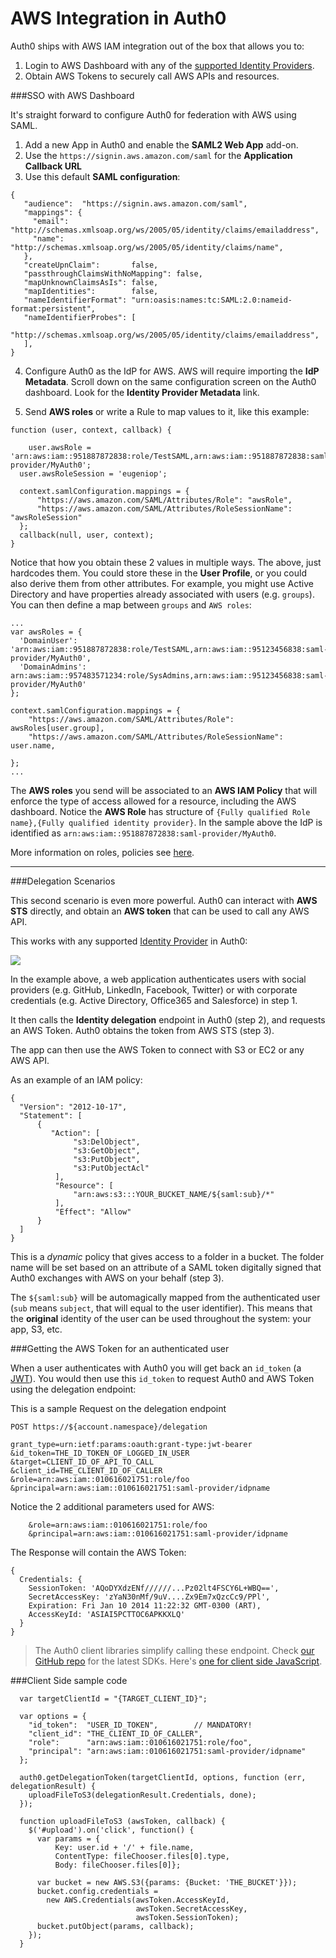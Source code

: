 # AWS Integration in Auth0

Auth0 ships with AWS IAM integration out of the box that allows you to:

1. Login to AWS Dashboard with any of the [supported Identity Providers](/identityproviders).
2. Obtain AWS Tokens to securely call AWS APIs and resources.

###SSO with AWS Dashboard

It's straight forward to configure Auth0 for federation with AWS using SAML.

1. Add a new App in Auth0 and enable the __SAML2 Web App__ add-on.
2. Use the `https://signin.aws.amazon.com/saml` for the __Application Callback URL__
3. Use this default __SAML configuration__:

```
{
   "audience":  "https://signin.aws.amazon.com/saml",
   "mappings": {
     "email":       "http://schemas.xmlsoap.org/ws/2005/05/identity/claims/emailaddress",
     "name":        "http://schemas.xmlsoap.org/ws/2005/05/identity/claims/name",
   },
   "createUpnClaim":       false,
   "passthroughClaimsWithNoMapping": false,
   "mapUnknownClaimsAsIs": false,
   "mapIdentities":        false,
   "nameIdentifierFormat": "urn:oasis:names:tc:SAML:2.0:nameid-format:persistent",
   "nameIdentifierProbes": [
     "http://schemas.xmlsoap.org/ws/2005/05/identity/claims/emailaddress",
   ],
}
```

4. Configure Auth0 as the IdP for AWS. AWS will require importing the __IdP Metadata__. Scroll down on the same configuration screen on the Auth0 dashboard. Look for the __Identity Provider Metadata__ link.

5. Send __AWS roles__ or write a Rule to map values to it, like this example:

```
function (user, context, callback) {

	user.awsRole = 'arn:aws:iam::951887872838:role/TestSAML,arn:aws:iam::951887872838:saml-provider/MyAuth0';
  user.awsRoleSession = 'eugeniop';

  context.samlConfiguration.mappings = {
      "https://aws.amazon.com/SAML/Attributes/Role": "awsRole",
      "https://aws.amazon.com/SAML/Attributes/RoleSessionName": "awsRoleSession"
  };
  callback(null, user, context);
}
```

Notice that how you obtain these 2 values in multiple ways. The above, just hardcodes them. You could store these in the __User Profile__, or you could also derive them from other attributes. For example, you might use Active Directory and have properties already associated with users (e.g. `groups`). You can then define a map between `groups` and `AWS roles`:

```
...
var awsRoles = {
  'DomainUser': 'arn:aws:iam::951887872838:role/TestSAML,arn:aws:iam::95123456838:saml-provider/MyAuth0',
  'DomainAdmins': arn:aws:iam::957483571234:role/SysAdmins,arn:aws:iam::95123456838:saml-provider/MyAuth0'
};

context.samlConfiguration.mappings = {
    "https://aws.amazon.com/SAML/Attributes/Role": awsRoles[user.group],
    "https://aws.amazon.com/SAML/Attributes/RoleSessionName": user.name,

};
...
```

The __AWS roles__ you send will be associated to an __AWS IAM Policy__ that will enforce the type of access allowed for a resource, including the AWS dashboard. Notice the __AWS Role__ has structure of `{Fully qualified Role name},{Fully qualified identity provider}`. In the sample above the IdP is identified as `arn:aws:iam::951887872838:saml-provider/MyAuth0`.

More information on roles, policies see [here](http://docs.aws.amazon.com/IAM/latest/UserGuide/roles-creatingrole.html).

---

###Delegation Scenarios

This second scenario is even more powerful. Auth0 can interact with __AWS STS__ directly, and obtain an __AWS token__ that can be used to call any AWS API.

This works with any supported [Identity Provider](/identityproviders) in Auth0:

<img src="https://docs.google.com/drawings/d/1fNzgOGyONXBnj2Oe197N2ZdLNNs6W5gfQWyMHNNQEc4/pub?w=960&amp;h=720"/>

In the example above, a web application authenticates users with social providers (e.g. GitHub, LinkedIn, Facebook, Twitter) or with corporate credentials (e.g. Active Directory, Office365 and Salesforce) in step 1.

It then calls the __Identity delegation__ endpoint in Auth0 (step 2), and requests an AWS Token. Auth0 obtains the token from AWS STS (step 3).

The app can then use the AWS Token to connect with S3 or EC2 or any AWS API.

As an example of an IAM policy:

    {  
      "Version": "2012-10-17",
      "Statement": [
          {
             "Action": [
                  "s3:DelObject",
                  "s3:GetObject",
                  "s3:PutObject",
                  "s3:PutObjectAcl"
              ],
              "Resource": [
                  "arn:aws:s3:::YOUR_BUCKET_NAME/${saml:sub}/*"
              ],
              "Effect": "Allow"
          }
      ]
    }

This is a *dynamic* policy that gives access to a folder in a bucket. The folder name will be set based on an attribute of a SAML token digitally signed that Auth0 exchanges with AWS on your behalf (step 3).

The `${saml:sub}` will be automagically mapped from the authenticated user (`sub` means `subject`, that will equal to the user identifier). This means that the __original__ identity of the user can be used throughout the system: your app, S3, etc.


###Getting the AWS Token for an authenticated user

When a user authenticates with Auth0 you will get back an `id_token` (a [JWT](/jwt)). You would then use this `id_token` to request Auth0 and AWS Token using the delegation endpoint:

This is a sample Request on the delegation endpoint

    POST https://${account.namespace}/delegation

    grant_type=urn:ietf:params:oauth:grant-type:jwt-bearer
    &id_token=THE_ID_TOKEN_OF_LOGGED_IN_USER
    &target=CLIENT_ID_OF_API_TO_CALL
    &client_id=THE_CLIENT_ID_OF_CALLER
    &role=arn:aws:iam::010616021751:role/foo
    &principal=arn:aws:iam::010616021751:saml-provider/idpname

Notice the 2 additional parameters used for AWS:

        &role=arn:aws:iam::010616021751:role/foo
        &principal=arn:aws:iam::010616021751:saml-provider/idpname

The Response will contain the AWS Token:

```
{
  Credentials: {
    SessionToken: 'AQoDYXdzENf//////...Pz02lt4FSCY6L+WBQ==',
    SecretAccessKey: 'zYaN30nMf/9uV....Zx9Em7xQzcCc9/PPl',
    Expiration: Fri Jan 10 2014 11:22:32 GMT-0300 (ART),
    AccessKeyId: 'ASIAI5PCTTOC6APKKXLQ'
  }
}
```

> The Auth0 client libraries simplify calling these endpoint. Check [our GitHub repo](https://github.com/auth0/) for the latest SDKs. Here's [one for client side JavaScript](https://github.com/auth0/auth0.js#delegation-token-request).

###Client Side sample code

```
  var targetClientId = "{TARGET_CLIENT_ID}";

  var options = {
    "id_token":  "USER_ID_TOKEN",        // MANDATORY!
    "client_id": "THE_CLIENT_ID_OF_CALLER",
    "role":      "arn:aws:iam::010616021751:role/foo",
    "principal": "arn:aws:iam::010616021751:saml-provider/idpname"
  };

  auth0.getDelegationToken(targetClientId, options, function (err, delegationResult) {
    uploadFileToS3(delegationResult.Credentials, done);
  });

  function uploadFileToS3 (awsToken, callback) {
    $('#upload').on('click', function() {
      var params = {
          Key: user.id + '/' + file.name,
          ContentType: fileChooser.files[0].type,
          Body: fileChooser.files[0]};

      var bucket = new AWS.S3({params: {Bucket: 'THE_BUCKET'}});
      bucket.config.credentials =
        new AWS.Credentials(awsToken.AccessKeyId,
                            awsToken.SecretAccessKey,
                            awsToken.SessionToken);
      bucket.putObject(params, callback);
    });
  }
```
